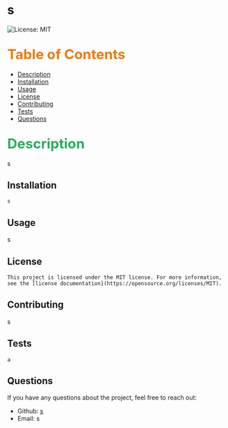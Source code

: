 # s

  <!-- Add the badges to the top -->

![License: MIT](https://img.shields.io/badge/License-MIT-yellow.svg)



 ## <span style="font-size:1.5em;color:#f27900">Table of Contents</span>
- [Description](#description)
- [Installation](#installation)
- [Usage](#usage)
- [License](#license)
- [Contributing](#contributing)
- [Tests](#tests)
- [Questions](#questions)

## <span id="installation" style="font-size:1.5em;color:#27AE60">Description
s

## Installation
```
s
```

## Usage
s

## License
    
    This project is licensed under the MIT license. For more information, see the [license documentation](https://opensource.org/licenses/MIT).
    

## Contributing
s

## Tests
```
a
```

## Questions
If you have any questions about the project, feel free to reach out:
- Github: [s](https://github.com/s)
- Email: s


